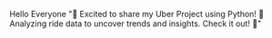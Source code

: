 Hello Everyone 
"🚗 Excited to share my Uber Project using Python! 🐍 Analyzing ride data to uncover trends and insights. Check it out! 🚀"

